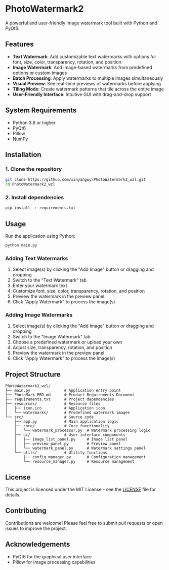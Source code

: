 # PhotoWatermark2

A powerful and user-friendly image watermark tool built with Python and PyQt6.

## Features

- **Text Watermark**: Add customizable text watermarks with options for font, size, color, transparency, rotation, and position
- **Image Watermark**: Add image-based watermarks from predefined options or custom images
- **Batch Processing**: Apply watermarks to multiple images simultaneously
- **Visual Preview**: See real-time previews of watermarks before applying
- **Tiling Mode**: Create watermark patterns that tile across the entire image
- **User-Friendly Interface**: Intuitive GUI with drag-and-drop support

## System Requirements

- Python 3.8 or higher
- PyQt6
- Pillow
- NumPy

## Installation

### 1. Clone the repository

```bash
git clone https://github.com/xinyangwy/PhotoWatermark2_wzl.git
cd PhotoWatermark2_wzl
```

### 2. Install dependencies

```bash
pip install -r requirements.txt
```

## Usage

Run the application using Python:

```bash
python main.py
```

### Adding Text Watermarks
1. Select image(s) by clicking the "Add Image" button or dragging and dropping
2. Switch to the "Text Watermark" tab
3. Enter your watermark text
4. Customize font, size, color, transparency, rotation, and position
5. Preview the watermark in the preview panel
6. Click "Apply Watermark" to process the image(s)

### Adding Image Watermarks
1. Select image(s) by clicking the "Add Image" button or dragging and dropping
2. Switch to the "Image Watermark" tab
3. Choose a predefined watermark or upload your own
4. Adjust size, transparency, rotation, and position
5. Preview the watermark in the preview panel
6. Click "Apply Watermark" to process the image(s)

## Project Structure

```
PhotoWatermark2_wzl/
├── main.py               # Application entry point
├── PhotoMark_PRD.md      # Product Requirements Document
├── requirements.txt      # Project dependencies
├── resources/            # Resource files
│   ├── icon.ico          # Application icon
│   └── watermarks/       # Predefined watermark images
└── src/                  # Source code
    ├── app.py            # Main application logic
    ├── core/             # Core functionality
    │   └── watermark_processor.py  # Watermark processing logic
    ├── ui/               # User interface components
    │   ├── image_list_panel.py     # Image list panel
    │   ├── preview_panel.py        # Preview panel
    │   └── watermark_panel.py      # Watermark settings panel
    └── utils/            # Utility functions
        ├── config_manager.py       # Configuration management
        └── resource_manager.py     # Resource management
```

## License

This project is licensed under the MIT License - see the [LICENSE](LICENSE) file for details.

## Contributing

Contributions are welcome! Please feel free to submit pull requests or open issues to improve the project.

## Acknowledgements

- PyQt6 for the graphical user interface
- Pillow for image processing capabilities